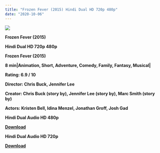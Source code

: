 ```yaml
---
title: "Frozen Fever (2015) Hindi Dual HD 720p 480p"
date: "2020-10-06"
---
```


[**![](https://1.bp.blogspot.com/-avjQMIQmQec/XvNVg_Dw25I/AAAAAAAADrQ/aWE8YnYPQKUYq7dqZ6yH38EEcGts9N5rQCLcBGAsYHQ/s1600/012edyj.jpg)**](https://1.bp.blogspot.com/-avjQMIQmQec/XvNVg_Dw25I/AAAAAAAADrQ/aWE8YnYPQKUYq7dqZ6yH38EEcGts9N5rQCLcBGAsYHQ/s1600/012edyj.jpg)

**Frozen Fever (2015)**

**Hindi Dual HD 720p 480p**

**Frozen Fever (2015)**

**8 min|Animation, Short, Adventure, Comedy, Family, Fantasy, Musical|**

**Rating: 6.9 / 10** 

**Director: Chris Buck, Jennifer Lee**

**Creator: Chris Buck (story by), Jennifer Lee (story by), Marc Smith (story by)**

**Actors: Kristen Bell, Idina Menzel, Jonathan Groff, Josh Gad**

**Hindi Dual Audio HD 480p**

[**Download**](https://vipnox.xyz/7452/)

**Hindi Dual Audio HD 720p**

[**Download**](https://vipnox.xyz/7453/)
